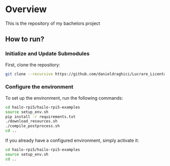 # Overview
This is the repository of my bachelors project

## How to run?

### Initialize and Update Submodules

First, clone the repository: 

```bash
git clone --recursive https://github.com/danieldraghici/Lucrare_Licenta.git
```

### Configure the environment
To set up the environment, run the following commands: 
```bash
cd hailo-rpi5/hailo-rpi5-examples
source setup_env.sh
pip install -r requirements.txt
./download_resources.sh
./compile_postprocess.sh
cd ..
```

If you already have a configured environment, simply activate it:

```bash
cd hailo-rpi5/hailo-rpi5-examples
source setup_env.sh
cd ..
```
